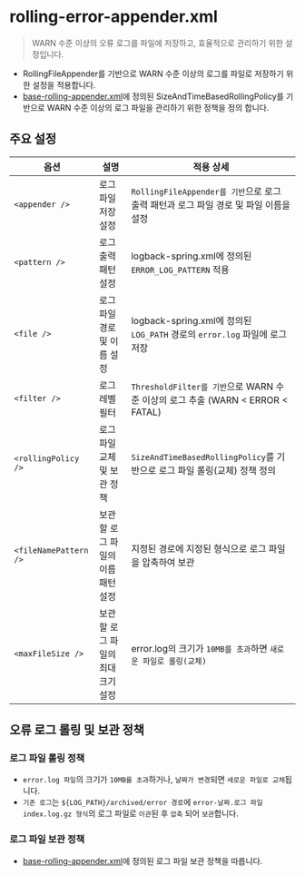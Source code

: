 # rolling-error-appender.xml

> WARN 수준 이상의 오류 로그를 파일에 저장하고, 효율적으로 관리하기 위한 설정입니다.

- RollingFileAppender를 기반으로 WARN 수준 이상의 로그를 파일로 저장하기 위한 설정을 적용합니다.
- [base-rolling-appender.xml](base-rolling-appender.md)에 정의된 SizeAndTimeBasedRollingPolicy를 기반으로 WARN 수준 이상의 로그 파일을 관리하기 위한
  정책을 정의 합니다.

## 주요 설정

| 옵션                    | 설명                  | 적용 상세                                                            |
|-----------------------|---------------------|------------------------------------------------------------------|
| `<appender />`        | 로그 파일 저장 설정         | `RollingFileAppender를 기반`으로 로그 출력 패턴과 로그 파일 경로 및 파일 이름을 설정       |
| `<pattern />`         | 로그 출력 패턴 설정         | logback-spring.xml에 정의된 `ERROR_LOG_PATTERN` 적용                   |
| `<file />`            | 로그 파일 경로 및 이름 설정    | logback-spring.xml에 정의된 `LOG_PATH` 경로의 `error.log` 파일에 로그 저장     |
| `<filter />`          | 로그 레벨 필터            | `ThresholdFilter를 기반`으로 WARN 수준 이상의 로그 추출 (WARN < ERROR < FATAL) |
| `<rollingPolicy />`   | 로그 파일 교체 및 보관 정책    | `SizeAndTimeBasedRollingPolicy`를 기반으로 로그 파일 롤링(교체) 정책 정의         |
| `<fileNamePattern />` | 보관할 로그 파일의 이름 패턴 설정 | 지정된 경로에 지정된 형식으로 로그 파일을 압축하여 보관                                  |
| `<maxFileSize />`     | 보관할 로그 파일의 최대 크기 설정 | error.log의 크기가 `10MB를 초과`하면 `새로운 파일로 롤링(교체)`	                    |

## 오류 로그 롤링 및 보관 정책

### 로그 파일 롤링 정책

- `error.log 파일`의 크기가 `10MB를 초과`하거나, `날짜가 변경`되면 `새로운 파일로 교체`됩니다.
- `기존 로그`는 `${LOG_PATH}/archived/error 경로`에 `error-날짜.로그 파일 index.log.gz 형식`의 로그 파일로 `이관`된 후 `압축` 되어 `보관`합니다.

### 로그 파일 보관 정책

- [base-rolling-appender.xml](base-rolling-appender.md)에 정의된 로그 파일 보관 정책을 따릅니다.
